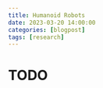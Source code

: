 ```yaml
---
title: Humanoid Robots
date: 2023-03-20 14:00:00
categories: [blogpost]
tags: [research]     
---
```


# TODO
